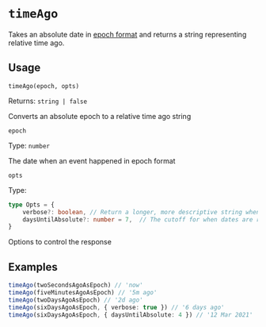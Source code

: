 
# `timeAgo`

Takes an absolute date in [epoch format](https://developer.mozilla.org/en-US/docs/Web/JavaScript/Reference/Global_Objects/Date#description) and returns a string representing relative time ago.

## Usage
`timeAgo(epoch, opts)`

Returns: `string | false`

Converts an absolute epoch to a relative time ago string

`epoch`

Type: `number`

The date when an event happened in epoch format

`opts`

Type:
```typescript
type Opts = {
    verbose?: boolean, // Return a longer, more descriptive string when true
    daysUntilAbsolute?: number = 7,  // The cutoff for when dates are returned in absolute format
}
```

Options to control the response

## Examples
```ts
timeAgo(twoSecondsAgoAsEpoch) // 'now'
timeAgo(fiveMinutesAgoAsEpoch) // '5m ago'
timeAgo(twoDaysAgoAsEpoch) // '2d ago'
timeAgo(sixDaysAgoAsEpoch, { verbose: true }) // '6 days ago'
timeAgo(sixDaysAgoAsEpoch, { daysUntilAbsolute: 4 }) // '12 Mar 2021'
